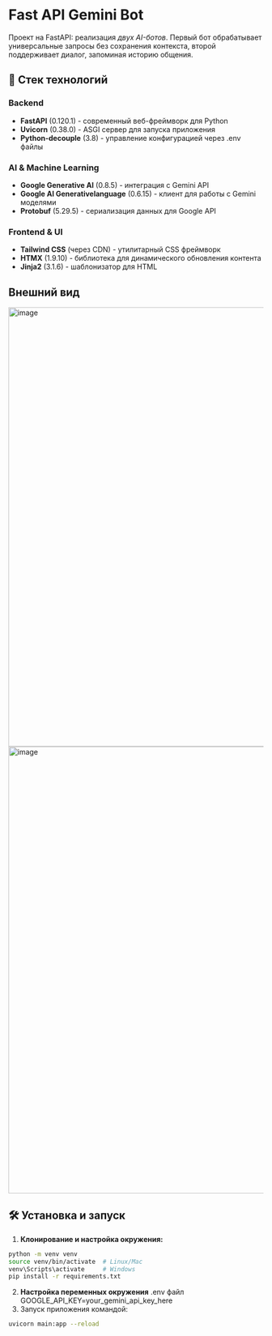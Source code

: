 # Fast API Gemini Bot

Проект на FastAPI: реализация *двух AI-ботов*. Первый бот обрабатывает универсальные запросы без сохранения контекста, второй поддерживает диалог, запоминая историю общения.

## 🚀 Стек технологий

### Backend
- **FastAPI** (0.120.1) - современный веб-фреймворк для Python
- **Uvicorn** (0.38.0) - ASGI сервер для запуска приложения
- **Python-decouple** (3.8) - управление конфигурацией через .env файлы

### AI & Machine Learning
- **Google Generative AI** (0.8.5) - интеграция с Gemini API
- **Google AI Generativelanguage** (0.6.15) - клиент для работы с Gemini моделями
- **Protobuf** (5.29.5) - сериализация данных для Google API

### Frontend & UI
- **Tailwind CSS** (через CDN) - утилитарный CSS фреймворк
- **HTMX** (1.9.10) - библиотека для динамического обновления контента
- **Jinja2** (3.1.6) - шаблонизатор для HTML

## Внешний вид
<img width="1494" height="868" alt="image" src="https://github.com/user-attachments/assets/43c5c3f2-1ef1-4377-8e5e-efa11f1c6c8b" />
<img width="1444" height="883" alt="image" src="https://github.com/user-attachments/assets/8336fc84-a342-4447-8e6c-4d5cddbe94de" />

## 🛠 Установка и запуск
1. **Клонирование и настройка окружения:**
```bash
python -m venv venv
source venv/bin/activate  # Linux/Mac
venv\Scripts\activate     # Windows
pip install -r requirements.txt
```
2. **Настройка переменных окружения**
.env файл
GOOGLE_API_KEY=your_gemini_api_key_here
3. Запуск приложения командой:
```bash
uvicorn main:app --reload
```


